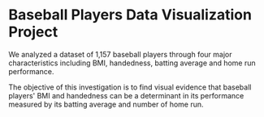 # Baseball Players Data Visualization Project 

We analyzed a dataset of 1,157 baseball players through four major characteristics including BMI, handedness, batting average and home run performance.   

The objective of this investigation is to find visual evidence that baseball players' BMI and handedness can be a determinant in its performance measured by its batting average and number of home run.
